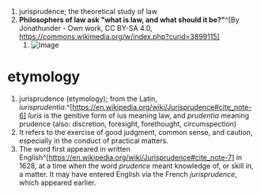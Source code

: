 1. jurisprudence; the theoretical study of law
2. **Philosophers of law ask "what is law, and what should it be?"**^[By Jonathunder - Own work, CC BY-SA 4.0, https://commons.wikimedia.org/w/index.php?curid=3899115]
	1. ![image](https://upload.wikimedia.org/wikipedia/commons/thumb/b/b2/CourtGavel.JPG/480px-CourtGavel.JPG)
# etymology
1. jurisprudence (etymology); from the Latin, *iurisprudentia*.^[https://en.wikipedia.org/wiki/Jurisprudence#cite_note-6] *Iuris* is the genitive form of ius meaning law, and *prudentia* meaning prudence (also: discretion, foresight, forethought, circumspection)
2. It refers to the exercise of good judgment, common sense, and caution, especially in the conduct of practical matters.
3. The word first appeared in written English^[https://en.wikipedia.org/wiki/Jurisprudence#cite_note-7] in 1628, at a time when the word *prudence* meant knowledge of, or skill in, a matter. It may have entered English via the French *jurisprudence*, which appeared earlier.